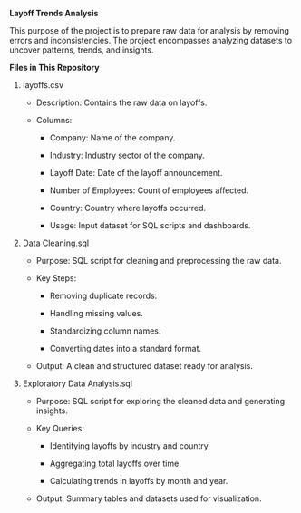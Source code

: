 **Layoff Trends Analysis**

This purpose of the project is to prepare raw data for analysis by removing errors and inconsistencies. The project encompasses analyzing datasets to uncover patterns, trends, and insights.

**Files in This Repository**

1) layoffs.csv

    - Description: Contains the raw data on layoffs.

    - Columns:

        - Company: Name of the company.

        - Industry: Industry sector of the company.

        - Layoff Date: Date of the layoff announcement.

        - Number of Employees: Count of employees affected.

        - Country: Country where layoffs occurred.

        - Usage: Input dataset for SQL scripts and dashboards.

2)  Data Cleaning.sql

    - Purpose: SQL script for cleaning and preprocessing the raw data.

    - Key Steps:

        - Removing duplicate records.

        - Handling missing values.

        - Standardizing column names.

        - Converting dates into a standard format.

    - Output: A clean and structured dataset ready for analysis.

3) Exploratory Data Analysis.sql

    - Purpose: SQL script for exploring the cleaned data and generating insights.

    - Key Queries:

        - Identifying layoffs by industry and country.

        - Aggregating total layoffs over time.

        - Calculating trends in layoffs by month and year.

    - Output: Summary tables and datasets used for visualization.
